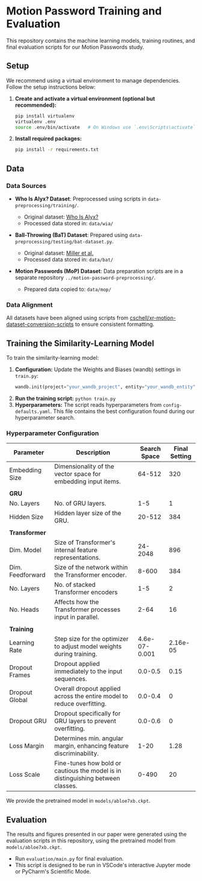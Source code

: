 # Motion Password Training and Evaluation

This repository contains the machine learning models, training routines, and final evaluation scripts for our Motion Passwords study.

## Setup

We recommend using a virtual environment to manage dependencies. Follow the setup instructions below:

1. **Create and activate a virtual environment (optional but recommended):**
   ```sh
   pip install virtualenv
   virtualenv .env
   source .env/bin/activate   # On Windows use `.env\Scripts\activate`
   ```

2. **Install required packages:**
   ```sh
   pip install -r requirements.txt
   ```

## Data

### Data Sources

- **Who Is Alyx? Dataset**: Preprocessed using scripts in `data-preprocessing/training/`.
  - Original dataset: [Who Is Alyx?](https://github.com/cschell/who-is-alyx)
  - Processed data stored in: `data/wia/`

- **Ball-Throwing (BaT) Dataset**: Prepared using `data-preprocessing/testing/bat-dataset.py`.
  - Original dataset: [Miller et al.](https://github.com/Terascale-All-sensing-Research-Studio/VR-Biometric-Authentication)
  - Processed data stored in: `data/bat/`

- **Motion Passwords (MoP) Dataset**: Data preparation scripts are in a separate repository `../motion-password-preprocessing/`.
  - Prepared data copied to: `data/mop/`

### Data Alignment

All datasets have been aligned using scripts from [cschell/xr-motion-dataset-conversion-scripts](https://github.com/cschell/xr-motion-dataset-conversion-scripts) to ensure consistent formatting.

## Training the Similarity-Learning Model

To train the similarity-learning model:

1. **Configuration:** Update the Weights and Biases (wandb) settings in `train.py`:
    ```python
    wandb.init(project="your_wandb_project", entity="your_wandb_entity")
    ```
2. **Run the training script:** `python train.py`
3. **Hyperparameters:** The script reads hyperparameters from `config-defaults.yaml`. This file contains the best configuration found during our hyperparameter search.

### Hyperparameter Configuration

| Parameter        | Description                                                                     | Search Space  | Final Setting |
| ---------------- | ------------------------------------------------------------------------------- | ------------- | ------------- |
| Embedding Size   | Dimensionality of the vector space for embedding input items.                   | 64-512        | 320           |
|                  |                                                                                 |               |               |
| **GRU**          |                                                                                 |               |               |
| No. Layers       | No. of GRU layers.                                                              | 1-5           | 1             |
| Hidden Size      | Hidden layer size of the GRU.                                                   | 20-512        | 384           |
|                  |                                                                                 |               |               |
| **Transformer**  |                                                                                 |               |               |
| Dim. Model       | Size of Transformer's internal feature representations.                         | 24-2048       | 896           |
| Dim. Feedforward | Size of the network within the Transformer encoder.                             | 8-600         | 384           |
| No. Layers       | No. of stacked Transformer encoders                                             | 1-5           | 2             |
| No. Heads        | Affects how the Transformer processes input in parallel.                        | 2-64          | 16            |
|                  |                                                                                 |               |               |
| **Training**     |                                                                                 |               |               |
| Learning Rate    | Step size for the optimizer to adjust model weights during training.            | 4.6e-07-0.001 | 2.16e-05      |
| Dropout Frames   | Dropout applied immediately to the input sequences.                             | 0.0-0.5       | 0.15          |
| Dropout Global   | Overall dropout applied across the entire model to reduce overfitting.          | 0.0-0.4       | 0             |
| Dropout GRU      | Dropout specifically for GRU layers to prevent overfitting.                     | 0.0-0.6       | 0             |
| Loss Margin      | Determines min. angular margin, enhancing feature discriminability.             | 1-20          | 1.28          |
| Loss Scale       | Fine-tunes how bold or cautious the model is in distinguishing between classes. | 0-490         | 20            |

We provide the pretrained model in `models/abloe7xb.ckpt`.

## Evaluation

The results and figures presented in our paper were generated using the evaluation scripts in this repository, using the pretrained model from `models/abloe7xb.ckpt`.

- Run `evaluation/main.py` for final evaluation.
- This script is designed to be run in VSCode's interactive Jupyter mode or PyCharm's Scientific Mode.
